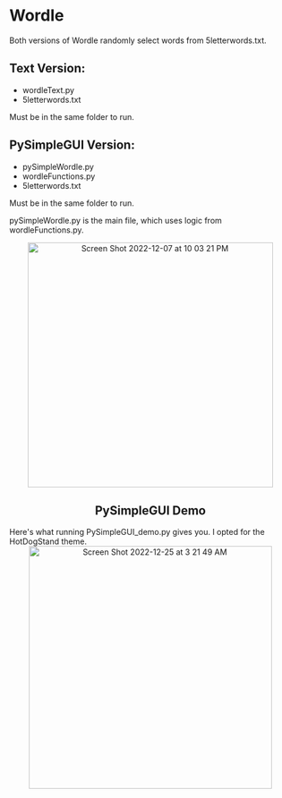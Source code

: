 # Wordle
Both versions of Wordle randomly select words from 5letterwords.txt.

## Text Version: 
- wordleText.py
- 5letterwords.txt

Must be in the same folder to run.

## PySimpleGUI Version: 
- pySimpleWordle.py 
- wordleFunctions.py
- 5letterwords.txt

Must be in the same folder to run. 

pySimpleWordle.py is the main file, which uses logic from wordleFunctions.py.

<div align="center">
<img width="438" alt="Screen Shot 2022-12-07 at 10 03 21 PM" src="https://user-images.githubusercontent.com/76240464/209466397-c9983357-7a9c-4aa9-a808-864827506031.png">


## PySimpleGUI Demo
<div align="left">
Here's what running PySimpleGUI_demo.py gives you. I opted for the HotDogStand theme. 
  
<div align="center">
<img width="434" alt="Screen Shot 2022-12-25 at 3 21 49 AM" src="https://user-images.githubusercontent.com/76240464/209466931-b8e39ba3-f158-472a-80f8-97347ff05376.png">

